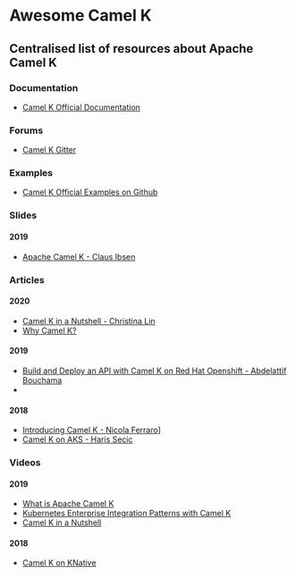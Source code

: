 # Awesome Camel K

## Centralised list of resources about Apache Camel K

### Documentation

* [Camel K Official Documentation](https://camel.apache.org/camel-k/latest/index.html)

### Forums

* [Camel K Gitter](https://gitter.im/apache/camel-k)

### Examples

* [Camel K Official Examples on Github](https://github.com/apache/camel-k-examples)

### Slides

#### 2019

* [Apache Camel K - Claus Ibsen](https://www.slideshare.net/davsclaus/apache-camel-k-copenhagen-v2)

### Articles

#### 2020

* [Camel K in a Nutshell - Christina Lin](https://dzone.com/articles/six-reasons-why-you-will-love-camel-k-1)
* [Why Camel K?](https://dzone.com/articles/why-camel-k)

#### 2019

* [Build and Deploy an API with Camel K on Red Hat Openshift - Abdelattif Bouchama](https://developers.redhat.com/blog/2019/04/25/build-and-deploy-an-api-with-camel-k-on-red-hat-openshift/)
* 

#### 2018

* [Introducing Camel K - Nicola Ferraro](https://www.nicolaferraro.me/2018/10/15/introducing-camel-k/)]
* [Camel K on AKS - Haris Secic](https://dev.to/greenroommate/apache-camel-k-on-aks-quick-setup-1lm0)

### Videos

#### 2019

* [What is Apache Camel K](https://youtu.be/51x9BewGCYA)
* [Kubernetes Enterprise Integration Patterns with Camel K](https://www.youtube.com/watch?v=51x9BewGCYA&feature=youtu.be)
* [Camel K in a Nutshell](https://www.youtube.com/watch?v=LaBvBonUC6g)

#### 2018

* [Camel K on KNative](https://www.youtube.com/watch?v=btf_e2GniXM&feature=youtu.be)
